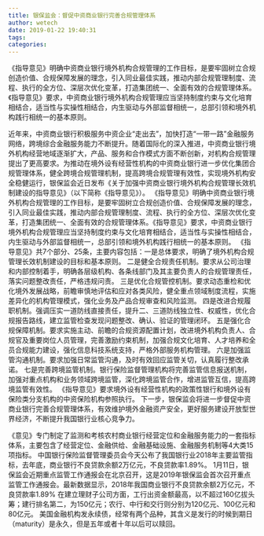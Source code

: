 ```yaml
---
title: 银保监会：督促中资商业银行完善合规管理体系
author: wetech
date: 2019-01-22 19:40:31
tags: 
categories: 
---
```

《指导意见》明确中资商业银行境外机构合规管理的工作目标，是要牢固树立合规创造价值、合规保障发展的理念，引入同业最佳实践，推动内部合规管理制度、流程、执行的全方位、深层次优化变革，打造集团统一、全面有效的合规管理体系。《指导意见》要求，中资商业银行境外机构合规管理应当坚持制度约束与文化培育相结合，适当性与实操性相结合，内生驱动与外部监督相统一，总部引领和境外机构践行相统一的基本原则。
<!-- more -->
近年来，中资商业银行积极服务中资企业“走出去”，加快打造“一带一路”金融服务网络，跨境综合金融服务能力不断提升。随着国际化的深入推进，中资商业银行境外机构经营地域逐渐扩大，产品、服务和合作模式方面不断创新，对机构合规管理提出了更高要求。为推动在境外设有经营性机构的中资商业银行进一步优化集团合规管理体系，健全跨境合规管理机制，提高跨境合规管理有效性，实现境外机构安全稳健运行，银保监会近日发布《关于加强中资商业银行境外机构合规管理长效机制建设的指导意见》（以下简称《指导意见》）。
《指导意见》明确中资商业银行境外机构合规管理的工作目标，是要牢固树立合规创造价值、合规保障发展的理念，引入同业最佳实践，推动内部合规管理制度、流程、执行的全方位、深层次优化变革，打造集团统一、全面有效的合规管理体系。《指导意见》要求，中资商业银行境外机构合规管理应当坚持制度约束与文化培育相结合，适当性与实操性相结合，内生驱动与外部监督相统一，总部引领和境外机构践行相统一的基本原则。
《指导意见》共7个部分、25条，主要内容包括：一是总体要求，明确了境外机构合规管理长效机制建设的目标和基本原则。
二是健全合规责任机制。要求从公司治理和内部控制着手，明确各层级机构、各条线部门及其主要负责人的合规管理责任，落实问题整改责任，严格违规问责。
三是优化合规管控机制。要求动态重检和优化境外发展战略，前瞻审慎地评估和应对各类风险，健全重点领域制度流程，实施差异化的机构管理模式，强化业务及产品合规审查和风险监测。
四是改进合规履职机制。强调压实一道防线直接责任，提升二、三道防线独立性、权威性，优化合规报告路线，建立监管检查发现问题整改、确认、验证的管理闭环。
五是强化合规保障机制。要求实施主动、前瞻的合规资源配置计划，改进境外机构负责人、合规官及重要岗位人员管理，完善激励约束机制，加强合规文化培育、人才培养和全员合规能力建设，强化信息科技系统支持，严格外部服务机构管理。
六是加强监管沟通机制。要求加强日常监管沟通，及时有效回应监管关切，认真履行整改承诺。
七是完善跨境监管机制。银行保险监督管理机构将完善监管信息报送机制，加强对重点机构和业务领域跨境监管，深化跨境监管合作，增进监管互信，提高跨境监管有效性。
《指导意见》要求境外设有经营性机构的政策性银行和境外设有保险类分支机构的中资保险机构参照执行。
下一步，银保监会将进一步督促中资商业银行完善合规管理体系，有效维护境外金融资产安全，更好服务建设开放型世界经济，不断提升我国银行业核心竞争力。
 
 
《意见》专门制定了监测和考核农村商业银行经营定位和金融服务能力的一套指标体系，主要包含了经营定位、金融供给、金融基础设施、金融服务机制等4大类15项指标。
中国银行保险监督管理委员会今天公布了我国银行业2018年主要监管指标，去年底，商业银行不良贷款余额2万亿元，不良贷款率1.89%。
1月11日，银保监会近期重点监管工作通报会在北京召开，这是2019年银保监会首次召开重点监管工作通报会。最新数据显示，2018年我国商业银行不良贷款余额2万亿元，不良贷款率1.89%
在建立理财子公司方面，工行出资金额最高，以不超过160亿拔头筹；建行排名第二，为150亿元；农行、中行和交行则分别为120亿元、100亿元和80亿元。
美国金融机构发永续债，经常有两个品种，其含义是发行的时候到期日（maturity）是永久，但是五年或者十年以后可以赎回。

